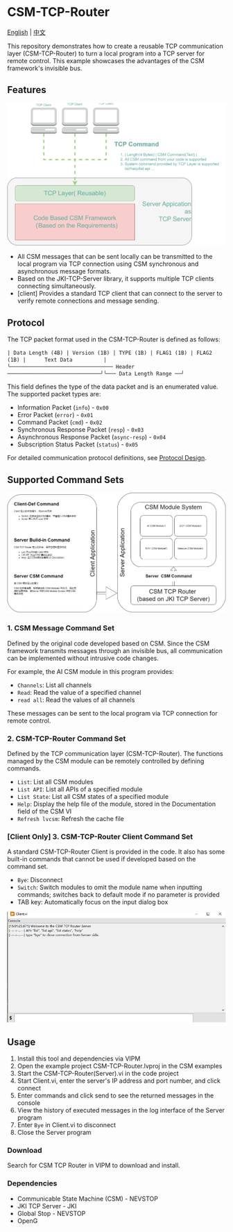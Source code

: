 # CSM-TCP-Router

[English](./README.md) | [中文](./README(zh-cn).md)

This repository demonstrates how to create a reusable TCP communication layer (CSM-TCP-Router) to turn a local program into a TCP server for remote control. This example showcases the advantages of the CSM framework's invisible bus.

## Features

![framework](.doc/CSM-TCP-Router%201.svg)

- All CSM messages that can be sent locally can be transmitted to the local program via TCP connection using CSM synchronous and asynchronous message formats.
- Based on the JKI-TCP-Server library, it supports multiple TCP clients connecting simultaneously.
- [client] Provides a standard TCP client that can connect to the server to verify remote connections and message sending.

## Protocol

The TCP packet format used in the CSM-TCP-Router is defined as follows:

```
| Data Length (4B) | Version (1B) | TYPE (1B) | FLAG1 (1B) | FLAG2 (1B) |      Text Data          |
╰───────────────────────────────── Header ──────────────────────────────╯╰─── Data Length Range ──╯
```

This field defines the type of the data packet and is an enumerated value. The supported packet types are:

- Information Packet (`info`) - `0x00`
- Error Packet (`error`) - `0x01`
- Command Packet (`cmd`) - `0x02`
- Synchronous Response Packet (`resp`) - `0x03`
- Asynchronous Response Packet (`async-resp`) - `0x04`
- Subscription Status Packet (`status`) - `0x05`

For detailed communication protocol definitions, see [Protocol Design](/Protocol%20Design.v0.(en).md).

## Supported Command Sets

![image](.doc/CSM-TCP-Router.drawio.png)

### 1. CSM Message Command Set

Defined by the original code developed based on CSM. Since the CSM framework transmits messages through an invisible bus, all communication can be implemented without intrusive code changes.

For example, the AI CSM module in this program provides:

- `Channels`: List all channels
- `Read`: Read the value of a specified channel
- `read all`: Read the values of all channels

These messages can be sent to the local program via TCP connection for remote control.

### 2. CSM-TCP-Router Command Set

Defined by the TCP communication layer (CSM-TCP-Router). The functions managed by the CSM module can be remotely controlled by defining commands.

- `List`: List all CSM modules
- `List API`: List all APIs of a specified module
- `List State`: List all CSM states of a specified module
- `Help`: Display the help file of the module, stored in the Documentation field of the CSM VI
- `Refresh lvcsm`: Refresh the cache file

### [Client Only] 3. CSM-TCP-Router Client Command Set

A standard CSM-TCP-Router Client is provided in the code. It also has some built-in commands that cannot be used if developed based on the command set.

- `Bye`: Disconnect
- `Switch`: Switch modules to omit the module name when inputting commands; switches back to default mode if no parameter is provided
- TAB key: Automatically focus on the input dialog box

![CSM-TCP-Router Client Console](.doc/Client.png)

## Usage

1. Install this tool and dependencies via VIPM
2. Open the example project CSM-TCP-Router.lvproj in the CSM examples
3. Start the CSM-TCP-Router(Server).vi in the code project
4. Start Client.vi, enter the server's IP address and port number, and click connect
5. Enter commands and click send to see the returned messages in the console
6. View the history of executed messages in the log interface of the Server program
7. Enter `Bye` in Client.vi to disconnect
8. Close the Server program

### Download

Search for CSM TCP Router in VIPM to download and install.

### Dependencies

- Communicable State Machine (CSM) - NEVSTOP
- JKI TCP Server - JKI
- Global Stop - NEVSTOP
- OpenG
